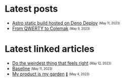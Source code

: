 # Latest posts

- [Astro static build hosted on Deno Deploy](https://appjeniksaan.nl/posts/astro-static-build-hosted-on-deno-deploy/)
  <sub><sup>(May 11, 2023)</sup></sub>
- [From QWERTY to Colemak](https://appjeniksaan.nl/posts/colemak/)
  <sub><sup>(May 9, 2023)</sup></sub>

# Latest linked articles

- [Do the weirdest thing that feels right](https://charliebecker.substack.com/p/do-the-weirdest-thing-that-feels)
  <sub><sup>(May 12, 2023)</sup></sub>
- [Baseline](https://web.dev/baseline/)
  <sub><sup>(May 11, 2023)</sup></sub>
- [My product is my garden](https://herman.bearblog.dev/my-product-is-my-garden/)
  [<sub><sup>📎</sup></sub>](https://appjeniksaan.nl/linked/my-product-is-my-garden/)
  <sub><sup>(May 4, 2023)</sup></sub>
